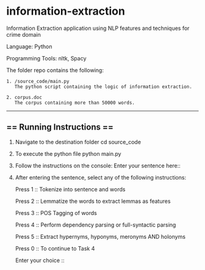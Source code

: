 # information-extraction
Information Extraction application using NLP features and techniques for crime domain

Language: Python

Programming Tools: nltk, Spacy

The folder repo contains the following:

	1. /source_code/main.py
	   The python script containing the logic of information extraction.
	  
	2. corpus.doc
	   The corpus containing more than 50000 words.

-----------------------------------------------------
== Running Instructions ==
-----------------------------------------------------

1. Navigate to the destination folder
   cd source_code 

2. To execute the python file
   python main.py

3. Follow the instructions on the console:
   Enter your sentence here::

4. After entering the sentence, select any of the following instructions:

   Press 1 :: Tokenize into sentence and words
   
   Press 2 :: Lemmatize the words to extract lemmas as features
   
   Press 3 :: POS Tagging of words
   
   Press 4 :: Perform dependency parsing or full-syntactic parsing
   
   Press 5 :: Extract hypernyms, hyponyms, meronyms AND holonyms
   
   Press 0 :: To continue to Task 4
   
   Enter your choice ::

